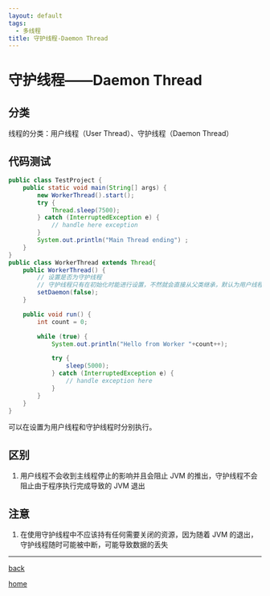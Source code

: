 ```yaml
---
layout: default
tags:
  - 多线程
title: 守护线程-Daemon Thread
---
```

# 守护线程——Daemon Thread

## 分类

线程的分类：用户线程（User Thread）、守护线程（Daemon Thread）

## 代码测试
```java
public class TestProject {
    public static void main(String[] args) {
        new WorkerThread().start();
        try {
            Thread.sleep(7500);
        } catch (InterruptedException e) {
            // handle here exception
        }
        System.out.println("Main Thread ending") ;
    }
}
public class WorkerThread extends Thread{
    public WorkerThread() {
        // 设置是否为守护线程
        // 守护线程只有在初始化时能进行设置，不然就会直接从父类继承，默认为用户线程
        setDaemon(false);
    }

    public void run() {
        int count = 0;

        while (true) {
            System.out.println("Hello from Worker "+count++);

            try {
                sleep(5000);
            } catch (InterruptedException e) {
                // handle exception here
            }
        }
    }
}

```

可以在设置为用户线程和守护线程时分别执行。

## 区别
1. 用户线程不会收到主线程停止的影响并且会阻止 JVM 的推出，守护线程不会阻止由于程序执行完成导致的 JVM 退出

## 注意
1. 在使用守护线程中不应该持有任何需要关闭的资源，因为随着 JVM 的退出，守护线程随时可能被中断，可能导致数据的丢失

---

[back](../编程相关文章汇总)

[home](../../../index)